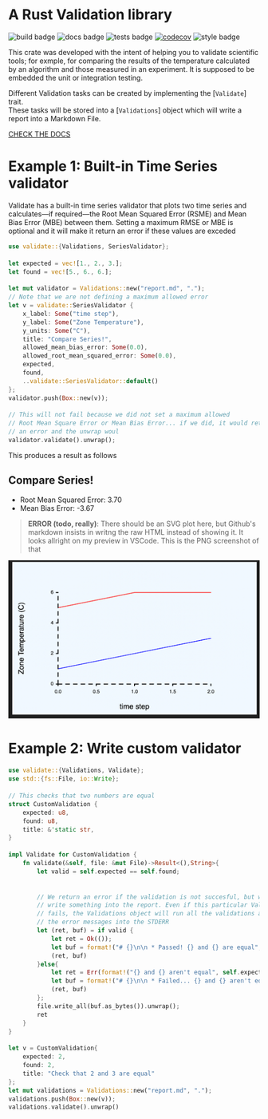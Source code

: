 # A Rust Validation library

![build badge](https://github.com/SIMPLE-BuildingSimulation/validate/actions/workflows/build.yaml/badge.svg)
![docs badge](https://github.com/SIMPLE-BuildingSimulation/validate/actions/workflows/docs.yaml/badge.svg)
![tests badge](https://github.com/SIMPLE-BuildingSimulation/validate/actions/workflows/tests.yaml/badge.svg)
[![codecov](https://codecov.io/gh/SIMPLE-BuildingSimulation/validate/branch/main/graph/badge.svg?token=7KD1MASSHJ)](https://codecov.io/gh/SIMPLE-BuildingSimulation/validate)
![style badge](https://github.com/SIMPLE-BuildingSimulation/validate/actions/workflows/style.yaml/badge.svg)


This crate was developed with the intent of helping you to validate scientific
tools; for exmple, for comparing the results of the temperature calculated
by an algorithm and those measured in an experiment. It is supposed to be embedded
the unit or integration testing.

Different Validation tasks can be created by implementing the [`Validate`] trait.  
These tasks will be stored into a [`Validations`] object which will write a report 
into a Markdown File.

[CHECK THE DOCS](https://simple-buildingsimulation.github.io/validate/validate/index.html)

# Example 1: Built-in Time Series validator

Validate has a built-in time series validator that plots two time series and calculates—if required—the 
Root Mean Squared Error (RSME) and Mean Bias Error (MBE) between them. Setting a maximum RMSE or MBE
is optional and it will make it return an error if these values are exceded

```rs
use validate::{Validations, SeriesValidator};

let expected = vec![1., 2., 3.];
let found = vec![5., 6., 6.];

let mut validator = Validations::new("report.md", ".");    
// Note that we are not defining a maximum allowed error
let v = validate::SeriesValidator {
    x_label: Some("time step"),
    y_label: Some("Zone Temperature"),
    y_units: Some("C"),
    title: "Compare Series!",   
    allowed_mean_bias_error: Some(0.0),
    allowed_root_mean_squared_error: Some(0.0), 
    expected,
    found,
    ..validate::SeriesValidator::default()
};
validator.push(Box::new(v));

// This will not fail because we did not set a maximum allowed 
// Root Mean Square Error or Mean Bias Error... if we did, it would return 
// an error and the unwrap woul
validator.validate().unwrap();
```
This produces a result as follows

## Compare Series!

 * Root Mean Squared Error: 3.70
 * Mean Bias Error: -3.67

> **ERROR (todo, really)**: There should be an SVG plot here, but Github's markdown insists in writng the raw HTML instead of showing it. It looks allright on my preview in VSCode. This is the PNG screenshot of that

![chart](./readme_img/example.png)


# Example 2: Write custom validator

```rs
use validate::{Validations, Validate};
use std::{fs::File, io::Write};

// This checks that two numbers are equal
struct CustomValidation {
    expected: u8,
    found: u8,
    title: &'static str,
}

impl Validate for CustomValidation {
    fn validate(&self, file: &mut File)->Result<(),String>{
        let valid = self.expected == self.found;
        
        
        // We return an error if the validation is not succesful, but we still
        // write something into the report. Even if this particular Validation 
        // fails, the Validations object will run all the validations and print
        // the error messages into the STDERR
        let (ret, buf) = if valid {
            let ret = Ok(());
            let buf = format!("# {}\n\n * Passed! {} and {} are equal", self.title, self.expected, self.found);
            (ret, buf)
        }else{
            let ret = Err(format!("{} and {} aren't equal", self.expected, self.found));
            let buf = format!("# {}\n\n * Failed... {} and {} aren't equal", self.title, self.expected, self.found );
            (ret, buf)
        };
        file.write_all(buf.as_bytes()).unwrap();
        ret
    }
}

let v = CustomValidation{
    expected: 2,
    found: 2,
    title: "Check that 2 and 3 are equal"
};
let mut validations = Validations::new("report.md", ".");
validations.push(Box::new(v));
validations.validate().unwrap()

```

